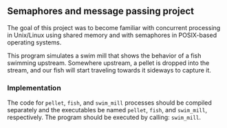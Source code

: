 ## Semaphores and message passing project

The goal of this project was to become familiar with concurrent processing in Unix/Linux using shared memory and with semaphores in POSIX-based operating systems.

This program simulates a swim mill that shows the behavior of a fish swimming upstream. Somewhere upstream, a pellet is dropped into the stream, and our fish will start traveling towards it sideways to capture it. 

### Implementation

The code for `pellet`, `fish`, and `swim_mill` processes should be compiled separately and the executables be named `pellet`, `fish`, and `swim_mill`, respectively. The program should be executed by calling: `swim_mill`.